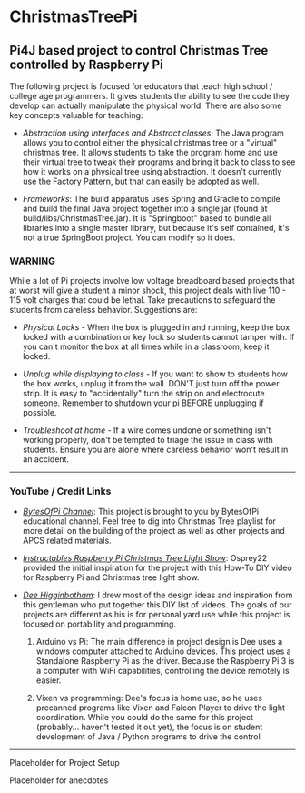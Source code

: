 # ChristmasTreePi
## Pi4J based project to control Christmas Tree controlled by Raspberry Pi

The following project is focused for educators that teach high school / college age programmers.  It gives students the ability to see the code they develop can actually manipulate the physical world.  There are also some key concepts valuable for teaching:

* *Abstraction using Interfaces and Abstract classes*: The Java program allows you to control either the physical christmas tree or a "virtual" christmas tree.  It allows students to take the program home and use their virtual tree to tweak their programs and bring it back to class to see how it works on a physical tree using abstraction.  It doesn't currently use the Factory Pattern, but that can easily be adopted as well.

* *Frameworks*: The build apparatus uses Spring and Gradle to compile and build the final Java project together into a single jar (found at build/libs/ChristmasTree.jar).  It is "Springboot" based to bundle all libraries into a single master library, but because it's self contained, it's not a true SpringBoot project.  You can modify so it does.


### WARNING
While a lot of Pi projects involve low voltage breadboard based projects that at worst will give a student a minor shock, this project deals with live 110 - 115 volt charges that could be lethal.  Take precautions to safeguard the students from careless behavior.  Suggestions are:

* *Physical Locks* - When the box is plugged in and running, keep the box locked with a combination or key lock so students cannot tamper with.  If you can't monitor the box at all times while in a classroom, keep it locked.

* *Unplug while displaying to class* - If you want to show to students how the box works, unplug it from the wall.  DON'T just turn off the power strip.  It is easy to "accidentally" turn the strip on and electrocute someone.  Remember to shutdown your pi BEFORE unplugging if possible.

* *Troubleshoot at home* - If a wire comes undone or something isn't working properly, don't be tempted to triage the issue in class with students.  Ensure you are alone where careless behavior won't result in an accident.

---

### YouTube / Credit Links
* *[BytesOfPi Channel](https://www.youtube.com/channel/UCxwh7SU2e4nbOYQR8SYe2VQ)*: This project is brought to you by BytesOfPi educational channel.  Feel free to dig into Christmas Tree playlist for more detail on the building of the project as well as other projects and APCS related materials.

* *[Instructables Raspberry Pi Christmas Tree Light Show](https://instructables.com/id/Raspberry-Pi-Christmas-Tree-Light-Show/)*: Osprey22 provided the initial inspiration for the project with this How-To DIY video for Raspberry Pi and Christmas tree light show.

* *[Dee Higginbotham](https://www.youtube.com/playlist?list=PLQMY6gaXDkJdLYoUv5l2Pzrd8vcrbtCgU)*:
   I drew most of the design ideas and inspiration from this gentleman who put together this DIY list of videos.  The goals of our projects are different as his is for personal yard use while this project is focused on portability and programming.

   1. Arduino vs Pi: The main difference in project design is Dee uses a windows computer attached to Arduino devices.  This project uses a Standalone Raspberry Pi as the driver.  Because the Raspberry Pi 3 is a computer with WiFi capabilities, controlling the device remotely is easier.
   
   2. Vixen vs programming: Dee's focus is home use, so he uses precanned programs like Vixen and Falcon Player to drive the light coordination.  While you could do the same for this project (probably... haven't tested it out yet), the focus is on student development of Java / Python programs to drive the control

---

Placeholder for Project Setup

Placeholder for anecdotes